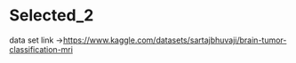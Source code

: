 # Selected_2
data set link ->https://www.kaggle.com/datasets/sartajbhuvaji/brain-tumor-classification-mri
